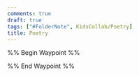 ```yaml
---
comments: true
draft: true
tags: ["#FolderNote", KidsCollab/Poetry]
title: Poetry
---
```

%% Begin Waypoint %%

%% End Waypoint %%
